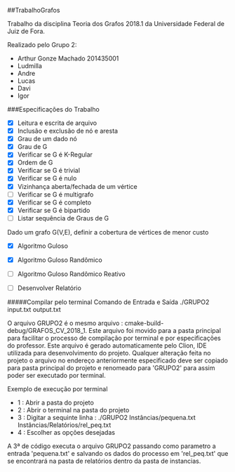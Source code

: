 ##TrabalhoGrafos

Trabalho da disciplina Teoria dos Grafos 2018.1 da Universidade Federal de Juiz de Fora. 

Realizado pelo Grupo 2:
- Arthur Gonze Machado 201435001
- Ludmilla
- Andre
- Lucas
- Davi
- Igor

###Especificações do Trabalho

- [x] Leitura e escrita de arquivo
- [x] Inclusão e exclusão de nó e aresta
- [x] Grau de um dado nó
- [x] Grau de G
- [x] Verificar se G é K-Regular
- [x] Ordem de G
- [x] Verificar se G é trivial
- [x] Verificar se G é nulo
- [x] Vizinhança aberta/fechada de um vértice
- [ ] Verificar se G é multigrafo
- [x] Verificar se G é completo
- [x] Verificar se G é bipartido
- [ ] Listar sequência de Graus de G

Dado um grafo G(V,E), definir a cobertura de vértices de menor custo
- [x] Algoritmo Guloso
- [x] Algoritmo Guloso Randômico
- [ ] Algoritmo Guloso Randômico Reativo
- [ ] Desenvolver Relatório


#####Compilar pelo terminal
Comando de Entrada e Saída
./GRUPO2 input.txt output.txt

O arquivo GRUPO2 é o mesmo arquivo : cmake-build-debug/GRAFOS_CV_2018_1. Este arquivo foi movido para a pasta principal para facilitar o processo de compilação por terminal e por especificações do professor. 
Este arquivo é gerado automaticamente pelo Clion, IDE utilizada para desenvolvimento do projeto. Qualquer alteração feita no projeto o arquivo no endereço anteriormente especificado deve ser copiado para pasta principal do projeto e renomeado para 'GRUPO2' para assim poder ser executado por terminal.

Exemplo de execução por terminal
- 1 : Abrir a pasta do projeto
- 2 : Abrir o terminal na pasta do projeto
- 3 : Digitar a sequinte linha : ./GRUPO2 Instâncias/pequena.txt Instâncias/Relatórios/rel_peq.txt
- 4 : Escolher as opções desejadas

A 3ª de código executa o arquivo GRUPO2 passando como parametro a entrada 'pequena.txt' e salvando os dados do processo em 'rel_peq.txt' que se encontrará na pasta de relatórios dentro da pasta de instancias.





